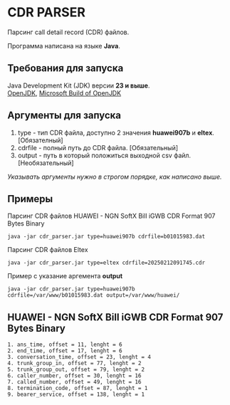 # CDR PARSER
Парсинг call detail record (CDR) файлов.

Программа написана на языке **Java**.

## Требования для запуска
Java Development Kit (JDK) версии **23 и выше**.\
[OpenJDK](https://openjdk.org/), [Microsoft Build of OpenJDK](https://www.microsoft.com/openjdk)

## Аргументы для запуска
1. type - тип CDR файла, доступно 2 значения **huawei907b** и **eltex**. [Обязателный]
2. cdrfile - полный путь до CDR файла. [Обязательный]
3. output - путь в который положиться выходной csv файл. [Необязательный]

*Указывать аргументы нужно в строгом порядке, как написано выше.*

## Примеры

Парсинг CDR файлов HUAWEI - NGN SoftX Bill iGWB CDR Format 907 Bytes Binary
```
java -jar cdr_parser.jar type=huawei907b cdrfile=b01015983.dat
```

Парсинг CDR файлов Eltex
```
java -jar cdr_parser.jar type=eltex cdrfile=20250212091745.cdr
```

Пример с указание аргемента **output**
```
java -jar cdr_parser.jar type=huawei907b cdrfile=/var/www/b01015983.dat output=/var/www/huawei/
```

## HUAWEI - NGN SoftX Bill iGWB CDR Format 907 Bytes Binary

```
1. ans_time, offset = 11, lenght = 6
2. end_time, offset = 17, lenght = 6
3. conversation_time, offset = 23, lenght = 4
4. trunk_group_in, offset = 77, lenght = 2
5. trunk_group_out, offset = 79, lenght = 2
6. caller_number, offset = 30, lenght = 16
7. called_number, offset = 49, lenght = 16
8. termination_code, offset = 87, lenght = 1
9. bearer_service, offset = 138, lenght = 1
```
